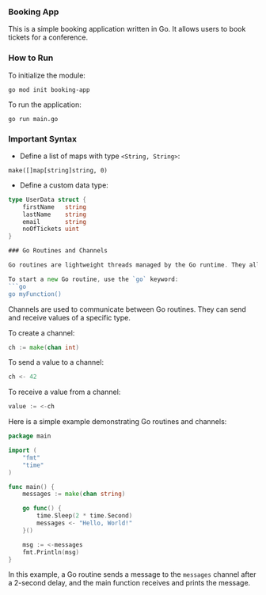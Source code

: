 ### Booking App

This is a simple booking application written in Go. It allows users to book tickets for a conference.

### How to Run

To initialize the module:
```
go mod init booking-app
```

To run the application:
```
go run main.go
```

### Important Syntax

- Define a list of maps with type `<String, String>`:
```
make([]map[string]string, 0)
```

- Define a custom data type:
```go
type UserData struct {
    firstName   string
    lastName    string
    email       string
    noOfTickets uint
}

### Go Routines and Channels

Go routines are lightweight threads managed by the Go runtime. They allow you to run functions concurrently.

To start a new Go routine, use the `go` keyword:
```go
go myFunction()
```

Channels are used to communicate between Go routines. They can send and receive values of a specific type.

To create a channel:
```go
ch := make(chan int)
```

To send a value to a channel:
```go
ch <- 42
```

To receive a value from a channel:
```go
value := <-ch
```

Here is a simple example demonstrating Go routines and channels:
```go
package main

import (
    "fmt"
    "time"
)

func main() {
    messages := make(chan string)

    go func() {
        time.Sleep(2 * time.Second)
        messages <- "Hello, World!"
    }()

    msg := <-messages
    fmt.Println(msg)
}
```
In this example, a Go routine sends a message to the `messages` channel after a 2-second delay, and the main function receives and prints the message.